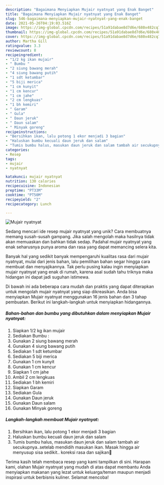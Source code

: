 ```yaml
---
description: "Bagaimana Menyiapkan Mujair nyatnyat yang Enak Banget"
title: "Bagaimana Menyiapkan Mujair nyatnyat yang Enak Banget"
slug: 546-bagaimana-menyiapkan-mujair-nyatnyat-yang-enak-banget
date: 2021-05-26T04:19:03.516Z
image: https://img-global.cpcdn.com/recipes/51a91dabae8d7d6e/680x482cq70/mujair-nyatnyat-foto-resep-utama.jpg
thumbnail: https://img-global.cpcdn.com/recipes/51a91dabae8d7d6e/680x482cq70/mujair-nyatnyat-foto-resep-utama.jpg
cover: https://img-global.cpcdn.com/recipes/51a91dabae8d7d6e/680x482cq70/mujair-nyatnyat-foto-resep-utama.jpg
author: Martha Gill
ratingvalue: 3.3
reviewcount: 8
recipeingredient:
- "1/2 kg ikan mujair"
- " Bumbu "
- "2 siung bawang merah"
- "4 siung bawang putih"
- "1 sdt ketumbar"
- "5 biji merica"
- "1 cm kunyit"
- "1 cm kencur"
- "1 cm jahe"
- "2 cm lengkuas"
- "1 bh kemiri"
- " Garam"
- " Gula"
- " Daun jeruk"
- " Daun salam"
- " Minyak goreng"
recipeinstructions:
- "Bersihkan ikan, lalu potong 1 ekor menjadi 3 bagian"
- "Haluskan bumbu kecuali daun jeruk dan salam"
- "Tumis bumbu halus, masukan daun jeruk dan salam tambah air secukupnya..setelab mendidih masukan ikan. Masak hingga air menyusup sisa sedikit.. koreksi rasa dan sajikan🤗"
categories:
- Resep
tags:
- mujair
- nyatnyat

katakunci: mujair nyatnyat 
nutrition: 130 calories
recipecuisine: Indonesian
preptime: "PT33M"
cooktime: "PT50M"
recipeyield: "2"
recipecategory: Lunch

---
```



![Mujair nyatnyat](https://img-global.cpcdn.com/recipes/51a91dabae8d7d6e/680x482cq70/mujair-nyatnyat-foto-resep-utama.jpg)

Sedang mencari ide resep mujair nyatnyat yang unik? Cara membuatnya memang susah-susah gampang. Jika salah mengolah maka hasilnya tidak akan memuaskan dan bahkan tidak sedap. Padahal mujair nyatnyat yang enak seharusnya punya aroma dan rasa yang dapat memancing selera kita.



Banyak hal yang sedikit banyak mempengaruhi kualitas rasa dari mujair nyatnyat, mulai dari jenis bahan, lalu pemilihan bahan segar hingga cara membuat dan menyajikannya. Tak perlu pusing kalau ingin menyiapkan mujair nyatnyat yang enak di rumah, karena asal sudah tahu triknya maka hidangan ini dapat jadi suguhan istimewa.


Di bawah ini ada beberapa cara mudah dan praktis yang dapat diterapkan untuk mengolah mujair nyatnyat yang siap dikreasikan. Anda bisa menyiapkan Mujair nyatnyat menggunakan 16 jenis bahan dan 3 tahap pembuatan. Berikut ini langkah-langkah untuk menyiapkan hidangannya.

<!--inarticleads1-->

##### Bahan-bahan dan bumbu yang dibutuhkan dalam menyiapkan Mujair nyatnyat:

1. Siapkan 1/2 kg ikan mujair
1. Sediakan  Bumbu :
1. Gunakan 2 siung bawang merah
1. Gunakan 4 siung bawang putih
1. Sediakan 1 sdt ketumbar
1. Sediakan 5 biji merica
1. Gunakan 1 cm kunyit
1. Gunakan 1 cm kencur
1. Siapkan 1 cm jahe
1. Ambil 2 cm lengkuas
1. Sediakan 1 bh kemiri
1. Siapkan  Garam
1. Sediakan  Gula
1. Gunakan  Daun jeruk
1. Gunakan  Daun salam
1. Gunakan  Minyak goreng




<!--inarticleads2-->

##### Langkah-langkah membuat Mujair nyatnyat:

1. Bersihkan ikan, lalu potong 1 ekor menjadi 3 bagian
1. Haluskan bumbu kecuali daun jeruk dan salam
1. Tumis bumbu halus, masukan daun jeruk dan salam tambah air secukupnya..setelab mendidih masukan ikan. Masak hingga air menyusup sisa sedikit.. koreksi rasa dan sajikan🤗




Terima kasih telah membaca resep yang kami tampilkan di sini. Harapan kami, olahan Mujair nyatnyat yang mudah di atas dapat membantu Anda menyiapkan makanan yang lezat untuk keluarga/teman maupun menjadi inspirasi untuk berbisnis kuliner. Selamat mencoba!

